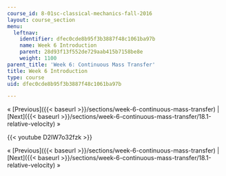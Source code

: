 ```yaml
---
course_id: 8-01sc-classical-mechanics-fall-2016
layout: course_section
menu:
  leftnav:
    identifier: dfec0cde8b95f3b3887f48c1061ba97b
    name: Week 6 Introduction
    parent: 28d93f13f552de729aab415b7158be8e
    weight: 1100
parent_title: 'Week 6: Continuous Mass Transfer'
title: Week 6 Introduction
type: course
uid: dfec0cde8b95f3b3887f48c1061ba97b

---
```


« [Previous]({{< baseurl >}}/sections/week-6-continuous-mass-transfer) | [Next]({{< baseurl >}}/sections/week-6-continuous-mass-transfer/18.1-relative-velocity) »

{{< youtube D2lW7o32fzk >}}

« [Previous]({{< baseurl >}}/sections/week-6-continuous-mass-transfer) | [Next]({{< baseurl >}}/sections/week-6-continuous-mass-transfer/18.1-relative-velocity) »